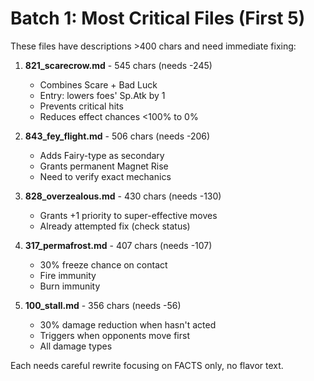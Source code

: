# Batch 1: Most Critical Files (First 5)

These files have descriptions >400 chars and need immediate fixing:

1. **821_scarecrow.md** - 545 chars (needs -245)
   - Combines Scare + Bad Luck
   - Entry: lowers foes' Sp.Atk by 1
   - Prevents critical hits
   - Reduces effect chances <100% to 0%

2. **843_fey_flight.md** - 506 chars (needs -206)
   - Adds Fairy-type as secondary
   - Grants permanent Magnet Rise
   - Need to verify exact mechanics

3. **828_overzealous.md** - 430 chars (needs -130)  
   - Grants +1 priority to super-effective moves
   - Already attempted fix (check status)

4. **317_permafrost.md** - 407 chars (needs -107)
   - 30% freeze chance on contact
   - Fire immunity
   - Burn immunity

5. **100_stall.md** - 356 chars (needs -56)
   - 30% damage reduction when hasn't acted
   - Triggers when opponents move first
   - All damage types

Each needs careful rewrite focusing on FACTS only, no flavor text.